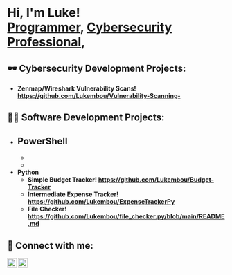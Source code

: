 <h1>Hi, I'm Luke! <br/><a href="https://github.com/Lukembou">Programmer</a>, <a href="https://www.linkedin.com/in/luke-boudreaux-4b2913249/">Cybersecurity Professional</a>, 

<h2>🕶 Cybersecurity Development Projects:</h2>

  - <b>Zenmap/Wireshark Vulnerability Scans! https://github.com/Lukembou/Vulnerability-Scanning- <b>


<h2>👨‍💻 Software Development Projects:</h2>

- <b>PowerShell</b>
  - 
  - 
  - 
- <b>Python</b>
  - Simple Budget Tracker! https://github.com/Lukembou/Budget-Tracker
  - Intermediate Expense Tracker! https://github.com/Lukembou/ExpenseTrackerPy
  - File Checker!  https://github.com/Lukembou/file_checker.py/blob/main/README.md

<h2> 🤳 Connect with me:</h2>

[<img align="left" alt="LukeBoudreaux| LinkedIn" width="22px" src="https://cdn.jsdelivr.net/npm/simple-icons@v3/icons/linkedin.svg" />][linkedin]
[<img align="left" alt="LukeBoudreaux | Instagram" width="22px" src="https://cdn.jsdelivr.net/npm/simple-icons@v3/icons/instagram.svg" />][instagram]

[twitter]: https://twitter.com/joshmadakor
[youtube]: https://www.youtube.com/c/joshmadakor
[instagram]: https://www.instagram.com/joshmadakor/
[linkedin]: https://www.linkedin.com/in/luke-boudreaux-4b2913249/
